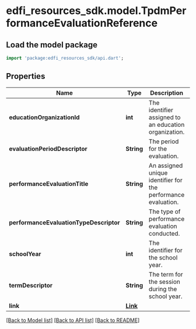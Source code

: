 # edfi_resources_sdk.model.TpdmPerformanceEvaluationReference

## Load the model package
```dart
import 'package:edfi_resources_sdk/api.dart';
```

## Properties
Name | Type | Description | Notes
------------ | ------------- | ------------- | -------------
**educationOrganizationId** | **int** | The identifier assigned to an education organization. | 
**evaluationPeriodDescriptor** | **String** | The period for the evaluation. | 
**performanceEvaluationTitle** | **String** | An assigned unique identifier for the performance evaluation. | 
**performanceEvaluationTypeDescriptor** | **String** | The type of performance evaluation conducted. | 
**schoolYear** | **int** | The identifier for the school year. | 
**termDescriptor** | **String** | The term for the session during the school year. | 
**link** | [**Link**](Link.md) |  | [optional] 

[[Back to Model list]](../README.md#documentation-for-models) [[Back to API list]](../README.md#documentation-for-api-endpoints) [[Back to README]](../README.md)


